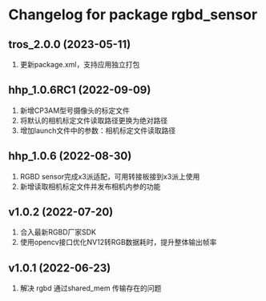 # Changelog for package rgbd_sensor

tros_2.0.0 (2023-05-11)
------------------
1. 更新package.xml，支持应用独立打包

hhp_1.0.6RC1 (2022-09-09)
------------------
1. 新增CP3AM型号摄像头的标定文件
2. 将默认的相机标定文件读取路径更换为绝对路径
3. 增加launch文件中的参数：相机标定文件读取路径

hhp_1.0.6 (2022-08-30)
------------------
1. RGBD sensor完成x3派适配，可用转接板接到x3派上使用
2. 新增读取相机标定文件并发布相机内参的功能

v1.0.2 (2022-07-20)
------------------
1. 合入最新RGBD厂家SDK
2. 使用opencv接口优化NV12转RGB数据耗时，提升整体输出帧率

v1.0.1 (2022-06-23)
------------------
1. 解决 rgbd 通过shared_mem 传输存在的问题